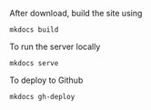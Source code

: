 After download, build the site using

```
mkdocs build
```

To run the server locally

```
mkdocs serve
```

To deploy to Github

```
mkdocs gh-deploy
```
